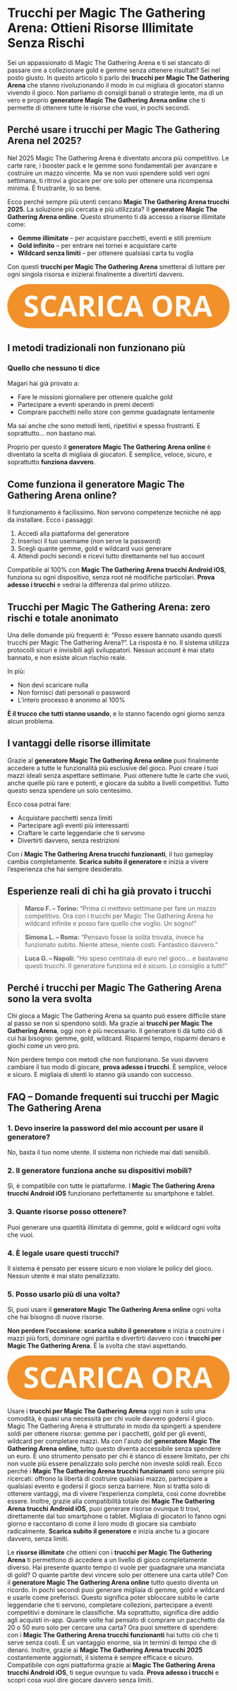 <h1>Trucchi per Magic The Gathering Arena: Ottieni Risorse Illimitate Senza Rischi</h1>

<p>Sei un appassionato di Magic The Gathering Arena e ti sei stancato di passare ore a collezionare gold e gemme senza ottenere risultati? Sei nel posto giusto. In questo articolo ti parlo dei <strong>trucchi per Magic The Gathering Arena</strong> che stanno rivoluzionando il modo in cui migliaia di giocatori stanno vivendo il gioco. Non parliamo di consigli banali o strategie lente, ma di un vero e proprio <strong>generatore Magic The Gathering Arena online</strong> che ti permette di ottenere tutte le risorse che vuoi, in pochi secondi.</p>

<h2>Perché usare i trucchi per Magic The Gathering Arena nel 2025?</h2>

<p>Nel 2025 Magic The Gathering Arena è diventato ancora più competitivo. Le carte rare, i booster pack e le gemme sono fondamentali per avanzare e costruire un mazzo vincente. Ma se non vuoi spendere soldi veri ogni settimana, ti ritrovi a giocare per ore solo per ottenere una ricompensa minima. È frustrante, lo so bene.</p>

<p>Ecco perché sempre più utenti cercano <strong>Magic The Gathering Arena trucchi 2025</strong>. La soluzione più cercata e più utilizzata? Il <strong>generatore Magic The Gathering Arena online</strong>. Questo strumento ti dà accesso a risorse illimitate come:</p>

<ul>
  <li><strong>Gemme illimitate</strong> – per acquistare pacchetti, eventi e stili premium</li>
  <li><strong>Gold infinito</strong> – per entrare nei tornei e acquistare carte</li>
  <li><strong>Wildcard senza limiti</strong> – per ottenere qualsiasi carta tu voglia</li>
</ul>

<p>Con questi <strong>trucchi per Magic The Gathering Arena</strong> smetterai di lottare per ogni singola risorsa e inizierai finalmente a divertirti davvero.</p>

<p align="center">
  <a href="https://tinyurl.com/joyppando">
    <img src="https://github.com/Joypaddando/trucchi-per-magic-the-gathering-arena/blob/c0c8e09fed1a9e950339ed0e0bc5ca3605016473/immagine/botons.png" alt="Scarica bottone">
  </a>
</p>

<h2>I metodi tradizionali non funzionano più</h2>

<h3>Quello che nessuno ti dice</h3>
<p>Magari hai già provato a:
<ul>
  <li>Fare le missioni giornaliere per ottenere qualche gold</li>
  <li>Partecipare a eventi sperando in premi decenti</li>
  <li>Comprare pacchetti nello store con gemme guadagnate lentamente</li>
</ul>
Ma sai anche che sono metodi lenti, ripetitivi e spesso frustranti. E soprattutto… non bastano mai.</p>

<p>Proprio per questo il <strong>generatore Magic The Gathering Arena online</strong> è diventato la scelta di migliaia di giocatori. È semplice, veloce, sicuro, e soprattutto <strong>funziona davvero</strong>.</p>

<h2>Come funziona il generatore Magic The Gathering Arena online?</h2>

<p>Il funzionamento è facilissimo. Non servono competenze tecniche né app da installare. Ecco i passaggi:</p>

<ol>
  <li>Accedi alla piattaforma del generatore</li>
  <li>Inserisci il tuo username (non serve la password)</li>
  <li>Scegli quante gemme, gold e wildcard vuoi generare</li>
  <li>Attendi pochi secondi e ricevi tutto direttamente nel tuo account</li>
</ol>

<p>Compatibile al 100% con <strong>Magic The Gathering Arena trucchi Android iOS</strong>, funziona su ogni dispositivo, senza root né modifiche particolari. <strong>Prova adesso i trucchi</strong> e vedrai la differenza dal primo utilizzo.</p>

<h2>Trucchi per Magic The Gathering Arena: zero rischi e totale anonimato</h2>

<p>Una delle domande più frequenti è: “Posso essere bannato usando questi trucchi per Magic The Gathering Arena?”. La risposta è no. Il sistema utilizza protocolli sicuri e invisibili agli sviluppatori. Nessun account è mai stato bannato, e non esiste alcun rischio reale.</p>

<p>In più:
<ul>
  <li>Non devi scaricare nulla</li>
  <li>Non fornisci dati personali o password</li>
  <li>L’intero processo è anonimo al 100%</li>
</ul>

<p><strong>È il trucco che tutti stanno usando</strong>, e lo stanno facendo ogni giorno senza alcun problema.</p>

<h2>I vantaggi delle risorse illimitate</h2>

<p>Grazie al <strong>generatore Magic The Gathering Arena online</strong> puoi finalmente accedere a tutte le funzionalità più esclusive del gioco. Puoi creare i tuoi mazzi ideali senza aspettare settimane. Puoi ottenere tutte le carte che vuoi, anche quelle più rare e potenti, e giocare da subito a livelli competitivi. Tutto questo senza spendere un solo centesimo.</p>

<p>Ecco cosa potrai fare:
<ul>
  <li>Acquistare pacchetti senza limiti</li>
  <li>Partecipare agli eventi più interessanti</li>
  <li>Craftare le carte leggendarie che ti servono</li>
  <li>Divertirti davvero, senza restrizioni</li>
</ul>

<p>Con i <strong>Magic The Gathering Arena trucchi funzionanti</strong>, il tuo gameplay cambia completamente. <strong>Scarica subito il generatore</strong> e inizia a vivere l’esperienza che hai sempre desiderato.</p>

<h2>Esperienze reali di chi ha già provato i trucchi</h2>

<blockquote>
<p><strong>Marco F. – Torino:</strong> “Prima ci mettevo settimane per fare un mazzo competitivo. Ora con i trucchi per Magic The Gathering Arena ho wildcard infinite e posso fare quello che voglio. Un sogno!”</p>
</blockquote>

<blockquote>
<p><strong>Simona L. – Roma:</strong> “Pensavo fosse la solita trovata, invece ha funzionato subito. Niente attese, niente costi. Fantastico davvero.”</p>
</blockquote>

<blockquote>
<p><strong>Luca G. – Napoli:</strong> “Ho speso centinaia di euro nel gioco... e bastavano questi trucchi. Il generatore funziona ed è sicuro. Lo consiglio a tutti!”</p>
</blockquote>

<h2>Perché i trucchi per Magic The Gathering Arena sono la vera svolta</h2>

<p>Chi gioca a Magic The Gathering Arena sa quanto può essere difficile stare al passo se non si spendono soldi. Ma grazie ai <strong>trucchi per Magic The Gathering Arena</strong>, oggi non è più necessario. Il generatore ti dà tutto ciò di cui hai bisogno: gemme, gold, wildcard. Risparmi tempo, risparmi denaro e giochi come un vero pro.</p>

<p>Non perdere tempo con metodi che non funzionano. Se vuoi davvero cambiare il tuo modo di giocare, <strong>prova adesso i trucchi</strong>. È semplice, veloce e sicuro. E migliaia di utenti lo stanno già usando con successo.</p>

<h2>FAQ – Domande frequenti sui trucchi per Magic The Gathering Arena</h2>

<h3>1. Devo inserire la password del mio account per usare il generatore?</h3>
<p>No, basta il tuo nome utente. Il sistema non richiede mai dati sensibili.</p>

<h3>2. Il generatore funziona anche su dispositivi mobili?</h3>
<p>Sì, è compatibile con tutte le piattaforme. I <strong>Magic The Gathering Arena trucchi Android iOS</strong> funzionano perfettamente su smartphone e tablet.</p>

<h3>3. Quante risorse posso ottenere?</h3>
<p>Puoi generare una quantità illimitata di gemme, gold e wildcard ogni volta che vuoi.</p>

<h3>4. È legale usare questi trucchi?</h3>
<p>Il sistema è pensato per essere sicuro e non violare le policy del gioco. Nessun utente è mai stato penalizzato.</p>

<h3>5. Posso usarlo più di una volta?</h3>
<p>Sì, puoi usare il <strong>generatore Magic The Gathering Arena online</strong> ogni volta che hai bisogno di nuove risorse.</p>

<p><strong>Non perdere l’occasione</strong>: <strong>scarica subito il generatore</strong> e inizia a costruire i mazzi più forti, dominare ogni partita e divertirti davvero con i <strong>trucchi per Magic The Gathering Arena</strong>. È la svolta che stavi aspettando.</p>

<p align="center">
  <a href="https://tinyurl.com/joyppando">
    <img src="https://github.com/Joypaddando/trucchi-per-magic-the-gathering-arena/blob/c0c8e09fed1a9e950339ed0e0bc5ca3605016473/immagine/botons.png" alt="Scarica bottone">
  </a>
</p>

<p>Usare i <strong>trucchi per Magic The Gathering Arena</strong> oggi non è solo una comodità, è quasi una necessità per chi vuole davvero godersi il gioco. Magic The Gathering Arena è strutturato in modo da spingerti a spendere soldi per ottenere risorse: gemme per i pacchetti, gold per gli eventi, wildcard per completare mazzi. Ma con l'aiuto del <strong>generatore Magic The Gathering Arena online</strong>, tutto questo diventa accessibile senza spendere un euro. È uno strumento pensato per chi è stanco di essere limitato, per chi non vuole più essere penalizzato solo perché non investe soldi reali. Ecco perché i <strong>Magic The Gathering Arena trucchi funzionanti</strong> sono sempre più ricercati: offrono la libertà di costruire qualsiasi mazzo, partecipare a qualsiasi evento e godersi il gioco senza barriere. Non si tratta solo di ottenere vantaggi, ma di vivere l’esperienza completa, così come dovrebbe essere. Inoltre, grazie alla compatibilità totale dei <strong>Magic The Gathering Arena trucchi Android iOS</strong>, puoi generare risorse ovunque ti trovi, direttamente dal tuo smartphone o tablet. Migliaia di giocatori lo fanno ogni giorno e raccontano di come il loro modo di giocare sia cambiato radicalmente. <strong>Scarica subito il generatore</strong> e inizia anche tu a giocare davvero, senza limiti.</p>

<p>Le <strong>risorse illimitate</strong> che ottieni con i <strong>trucchi per Magic The Gathering Arena</strong> ti permettono di accedere a un livello di gioco completamente diverso. Hai presente quanto tempo ci vuole per guadagnare una manciata di gold? O quante partite devi vincere solo per ottenere una carta utile? Con il <strong>generatore Magic The Gathering Arena online</strong> tutto questo diventa un ricordo. In pochi secondi puoi generare migliaia di gemme, gold e wildcard e usarle come preferisci. Questo significa poter sbloccare subito le carte leggendarie che ti servono, completare collezioni, partecipare a eventi competitivi e dominare le classifiche. Ma soprattutto, significa dire addio agli acquisti in-app. Quante volte hai pensato di comprare un pacchetto da 20 o 50 euro solo per cercare una carta? Ora puoi smettere di spendere: con i <strong>Magic The Gathering Arena trucchi funzionanti</strong> hai tutto ciò che ti serve senza costi. È un vantaggio enorme, sia in termini di tempo che di denaro. Inoltre, grazie ai <strong>Magic The Gathering Arena trucchi 2025</strong> costantemente aggiornati, il sistema è sempre efficace e sicuro. Compatibile con ogni piattaforma grazie ai <strong>Magic The Gathering Arena trucchi Android iOS</strong>, ti segue ovunque tu vada. <strong>Prova adesso i trucchi</strong> e scopri cosa vuol dire giocare davvero senza limiti.</p>
